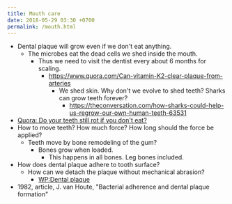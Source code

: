 ```yaml
---
title: Mouth care
date: 2018-05-29 03:30 +0700
permalink: /mouth.html
---
```


- Dental plaque will grow even if we don't eat anything.
    - The microbes eat the dead cells we shed inside the mouth.
        - Thus we need to visit the dentist every about 6 months for scaling.
            - https://www.quora.com/Can-vitamin-K2-clear-plaque-from-arteries
                - We shed skin. Why don't we evolve to shed teeth? Sharks can grow teeth forever?
                    - https://theconversation.com/how-sharks-could-help-us-regrow-our-own-human-teeth-63531
- [Quora: Do your teeth still rot if you don't eat?](https://www.quora.com/Do-your-teeth-still-rot-if-you-dont-eat)
- How to move teeth? How much force? How long should the force be applied?
    - Teeth move by bone remodeling of the gum?
        - Bones grow when loaded.
            - This happens in all bones. Leg bones included.
- How does dental plaque adhere to tooth surface?
    - How can we detach the plaque without mechanical abrasion?
        - [WP:Dental plaque](https://en.wikipedia.org/wiki/Dental_plaque)
- 1982, article, J. van Houte, "Bacterial adherence and dental plaque formation"
